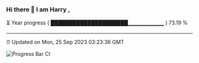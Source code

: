 ### Hi there 👋 I am Harry , 

⏳ Year progress { █████████████████████▁▁▁▁▁▁▁▁▁ } 73.19 %

---

⏰ Updated on Mon, 25 Sep 2023 03:23:36 GMT

![Progress Bar CI](https://github.com/duykhang68/duykhang68/workflows/Progress%20Bar%20CI/badge.svg)
